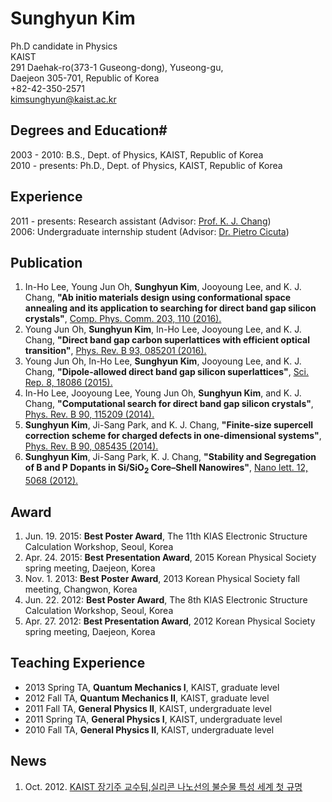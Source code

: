 # Sunghyun Kim

Ph.D candidate in Physics   
KAIST   
291 Daehak-ro(373-1 Guseong-dong), Yuseong-gu,   
Daejeon 305-701, Republic of Korea   
+82-42-350-2571   
kimsunghyun@kaist.ac.kr   

## Degrees and Education#

2003 - 2010: B.S., Dept. of Physics, KAIST, Republic of Korea  
2010 - presents: Ph.D., Dept. of Physics, KAIST, Republic of Korea

## Experience

2011 - presents: Research assistant (Advisor: [Prof. K. J. Chang](http://taehae.kaist.ac.kr))    
2006: Undergraduate internship student (Advisor: [Dr. Pietro Cicuta](http://people.bss.phy.cam.ac.uk/~pc245/))

## Publication

1.  In-Ho Lee, Young Jun Oh, **Sunghyun Kim**, Jooyoung Lee, and K. J. Chang, **"Ab initio materials design using conformational space annealing and its application to searching for direct band gap silicon crystals"**, [Comp. Phys. Comm. 203, 110 (2016).](http://dx.doi.org/10.1016/j.cpc.2016.02.011)
1.  Young Jun Oh, **Sunghyun Kim**, In-Ho Lee, Jooyoung Lee, and K. J. Chang, **"Direct band gap carbon superlattices with efficient optical transition"**, [Phys. Rev. B 93, 085201 (2016).](http://journals.aps.org/prb/abstract/10.1103/PhysRevB.93.085201)
4.  Young Jun Oh, In-Ho Lee, **Sunghyun Kim**, Jooyoung Lee, and K. J. Chang, **"Dipole-allowed direct band gap silicon superlattices"**, [Sci. Rep. 8, 18086 (2015).](http://dx.doi.org/10.1038/srep18086)
3.  In-Ho Lee, Jooyoung Lee, Young Jun Oh, **Sunghyun Kim**, and K. J. Chang, **"Computational search for direct band gap silicon crystals"**, [Phys. Rev. B 90, 115209 (2014).](http://journals.aps.org/prb/abstract/10.1103/PhysRevB.90.115209)
2.  **Sunghyun Kim**, Ji-Sang Park, and K. J. Chang, **"Finite-size supercell correction scheme for charged defects in one-dimensional systems"**, [Phys. Rev. B 90, 085435 (2014).](http://journals.aps.org/prb/abstract/10.1103/PhysRevB.90.085435)
1.  **Sunghyun Kim**, Ji-Sang Park, K. J. Chang, **"Stability and Segregation of B and P Dopants in Si/SiO<sub>2</sub> Core–Shell Nanowires"**, [Nano lett. 12, 5068 (2012).](http://pubs.acs.org/doi/abs/10.1021/nl3013924)

## Award

1. Jun. 19. 2015: **Best Poster Award**, The 11th KIAS Electronic Structure Calculation Workshop, Seoul, Korea
1. Apr. 24. 2015: **Best Presentation Award**, 2015 Korean Physical Society spring meeting, Daejeon, Korea
1. Nov. 1. 2013: **Best Poster Award**, 2013 Korean Physical Society fall meeting, Changwon, Korea
1. Jun. 22. 2012: **Best Poster Award**, The 8th KIAS Electronic Structure Calculation Workshop, Seoul, Korea
1. Apr. 27. 2012: **Best Presentation Award**, 2012 Korean Physical Society spring meeting, Daejeon, Korea

## Teaching Experience

- 2013 Spring TA, **Quantum Mechanics I**, KAIST, graduate level
- 2012 Fall TA, **Quantum Mechanics II**, KAIST, graduate level 
- 2011 Fall TA, **General Physics II**, KAIST, undergraduate level
- 2011 Spring TA, **General Physics I**, KAIST, undergraduate level
- 2010 Fall TA, **General Physics II**, KAIST, undergraduate level

## News
1. Oct. 2012. [KAIST 장기주 교수팀,실리콘 나노선의 불순물 특성 세계 첫 규명](http://news1.kr/articles/?861311)

